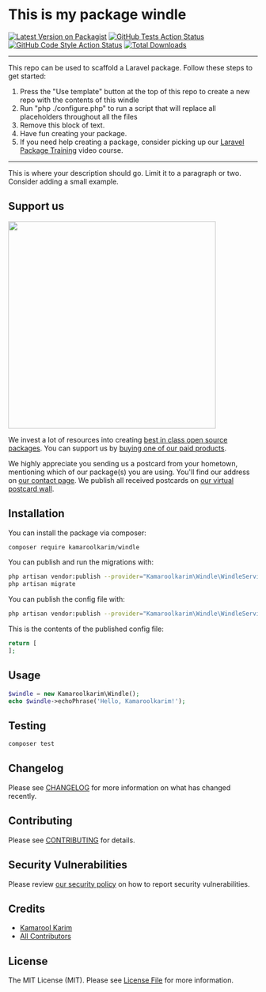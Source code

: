 # This is my package windle

[![Latest Version on Packagist](https://img.shields.io/packagist/v/kamaroolkarim/windle.svg?style=flat-square)](https://packagist.org/packages/kamaroolkarim/windle)
[![GitHub Tests Action Status](https://img.shields.io/github/workflow/status/kamaroolkarim/windle/run-tests?label=tests)](https://github.com/kamaroolkarim/windle/actions?query=workflow%3Arun-tests+branch%3Amain)
[![GitHub Code Style Action Status](https://img.shields.io/github/workflow/status/kamaroolkarim/windle/Check%20&%20fix%20styling?label=code%20style)](https://github.com/kamaroolkarim/windle/actions?query=workflow%3A"Check+%26+fix+styling"+branch%3Amain)
[![Total Downloads](https://img.shields.io/packagist/dt/kamaroolkarim/windle.svg?style=flat-square)](https://packagist.org/packages/kamaroolkarim/windle)

---
This repo can be used to scaffold a Laravel package. Follow these steps to get started:

1. Press the "Use template" button at the top of this repo to create a new repo with the contents of this windle
2. Run "php ./configure.php" to run a script that will replace all placeholders throughout all the files
3. Remove this block of text.
4. Have fun creating your package.
5. If you need help creating a package, consider picking up our <a href="https://laravelpackage.training">Laravel Package Training</a> video course.
---

This is where your description should go. Limit it to a paragraph or two. Consider adding a small example.

## Support us

[<img src="https://github-ads.s3.eu-central-1.amazonaws.com/windle.jpg?t=1" width="419px" />](https://spatie.be/github-ad-click/windle)

We invest a lot of resources into creating [best in class open source packages](https://spatie.be/open-source). You can support us by [buying one of our paid products](https://spatie.be/open-source/support-us).

We highly appreciate you sending us a postcard from your hometown, mentioning which of our package(s) you are using. You'll find our address on [our contact page](https://spatie.be/about-us). We publish all received postcards on [our virtual postcard wall](https://spatie.be/open-source/postcards).

## Installation

You can install the package via composer:

```bash
composer require kamaroolkarim/windle
```

You can publish and run the migrations with:

```bash
php artisan vendor:publish --provider="Kamaroolkarim\Windle\WindleServiceProvider" --tag="windle-migrations"
php artisan migrate
```

You can publish the config file with:
```bash
php artisan vendor:publish --provider="Kamaroolkarim\Windle\WindleServiceProvider" --tag="windle-config"
```

This is the contents of the published config file:

```php
return [
];
```

## Usage

```php
$windle = new Kamaroolkarim\Windle();
echo $windle->echoPhrase('Hello, Kamaroolkarim!');
```

## Testing

```bash
composer test
```

## Changelog

Please see [CHANGELOG](CHANGELOG.md) for more information on what has changed recently.

## Contributing

Please see [CONTRIBUTING](.github/CONTRIBUTING.md) for details.

## Security Vulnerabilities

Please review [our security policy](../../security/policy) on how to report security vulnerabilities.

## Credits

- [Kamarool Karim](https://github.com/kamaroolkarim)
- [All Contributors](../../contributors)

## License

The MIT License (MIT). Please see [License File](LICENSE.md) for more information.
